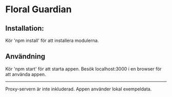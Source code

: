 # Floral Guardian

## Installation:
Kör 'npm install' för att installera modulerna.

## Användning
Kör 'npm start' för att starta appen. Besök localhost:3000 i en browser för att använda appen.

---

Proxy-servern är inte inkluderad. Appen använder lokal exempeldata.
